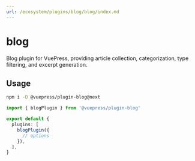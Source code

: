 ```yaml
---
url: /ecosystem/plugins/blog/blog/index.md
---
```

# blog

Blog plugin for VuePress, providing article collection, categorization, type filtering, and excerpt generation.

## Usage

```bash
npm i -D @vuepress/plugin-blog@next
```

```ts title=".vuepress/config.ts"
import { blogPlugin } from '@vuepress/plugin-blog'

export default {
  plugins: [
    blogPlugin({
      // options
    }),
  ],
}
```
